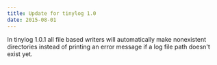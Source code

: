 ```yaml
---
title: Update for tinylog 1.0
date: 2015-08-01
---
```


In tinylog 1.0.1 all file based writers will automatically make nonexistent directories instead of printing an error message if a log file path doesn't exist yet.
